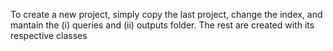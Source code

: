 To create a new project, simply copy the last project, change the index, and mantain the (i) queries and (ii) outputs folder. The rest are created with its respective classes